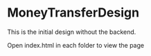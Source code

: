 # MoneyTransferDesign

This is the initial design without the backend.

Open index.html in each folder to view the page